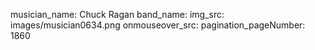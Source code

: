 musician_name: Chuck Ragan
band_name: 
img_src: images/musician0634.png
onmouseover_src: 
pagination_pageNumber: 1860